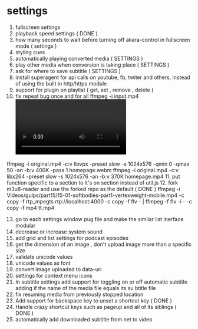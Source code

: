 

# settings
1. fullscreen settings
2. playback speed settings ( DONE )
3. how many seconds to wait before turning off akara-control in fullscreen mode ( settings )
4. styling cues
5. automatically playing converted media ( SETTINGS )
6. play other media when conversion is taking place ( SETTINGS )
7. ask for where to save subtitle ( SETTINGS )
8. install superagent for api calls on youtube, fb, twiter and others, instead of using the built in http/https module
9. support for plugin on playlist ( get, set , remove , delete )
10. fix repeat bug once and for all
ffmpeg -i input.mp4 <video options> -filter split rtmp://server[:port][/app] out.mp4

ffmpeg -i original.mp4 -c:v libvpx -preset slow -s 1024x576 -qmin 0 -qmax 50 -an -b:v 400K -pass 1 homepage.webm
ffmpeg -i original.mp4 -c:v libx264 -preset slow -s 1024x576 -an -b:v 370K homepage.mp4
11. put function specific to a section to it's on section instead of util.js
12. fork m3u8-reader and use the forked repo as the default ( DONE )
ffmpeg -i Videos/gulps/part15/15-01-softbodies-part1-vertexweight-mobile.mp4 -c copy -f rtp_mpegts rtp://localhost:4000 -c copy -f flv - | ffmpeg -f flv -i - -c copy -f mp4 tt.mp4

13. go to each settings window pug file and make the similar list inerface modular
14. decrease or increase system sound
15. add grid and list settings for podcast episodes
16. get the dimension of an image , don't upload image more than a specific size
17. validate unicode values
18. unicode values as font
19. convert image uploaded to data-uri
20. settings for context menu icons
21. In subtitle settings add support for toggling on or off automatic subtitle adding if the name of the media file equals its su
btitle file
22. fix resuming media from previously stopped location
23. Add support for backspace key to unset a shortcut key ( DONE )
24. Handle crazy shortcut keys such as pageup and all of its siblings ( DONE )
25. automatically add downloaded subtitle from net to video
